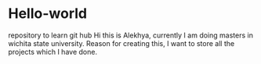 # Hello-world
repository to learn git hub
Hi this is Alekhya, currently I am doing masters in wichita state university. Reason for creating this, I want to store all the projects which I have done.
